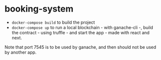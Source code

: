 # booking-system

- `docker-compose build` to build the project
- `docker-compose up` to run a local blockchain - with ganache-cli -, build the contract - using truffle - and start the app - made with react and next.

Note that port 7545 is to be used by ganache, and then should not be used by another app.

